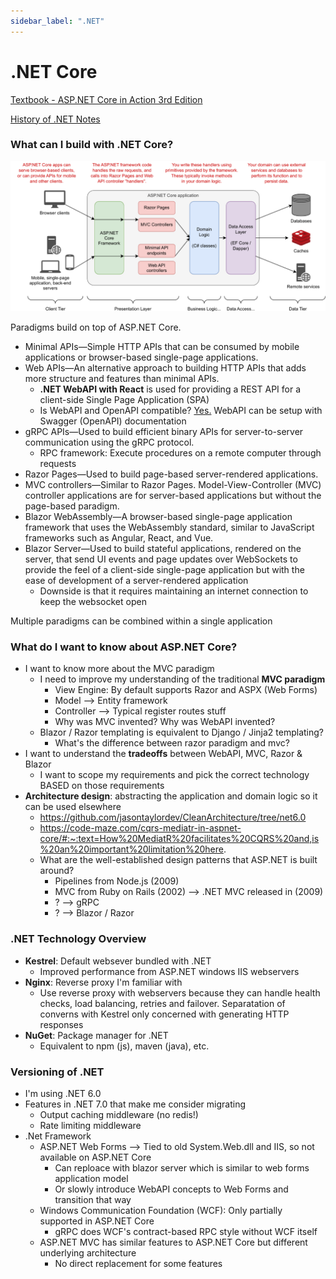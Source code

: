 ```yaml
---
sidebar_label: ".NET"
---
```


# .NET Core

[Textbook - ASP.NET Core in Action 3rd Edition](https://www.manning.com/books/asp-net-core-in-action-third-edition)

[History of .NET Notes](../web/04_history_of_dotnet.md)

### What can I build with .NET Core?

![Example ASP.NET Architecture](imgs/aspnet_core_example_architecture.png)

Paradigms build on top of ASP.NET Core.
- Minimal APIs—Simple HTTP APIs that can be consumed by mobile applications or browser-based single-page applications.
- Web APIs—An alternative approach to building HTTP APIs that adds more structure and features than minimal APIs.
  -  **.NET WebAPI with React** is used for providing a REST API for a client-side Single Page Application (SPA)
    - Is WebAPI and OpenAPI compatible? [Yes.](https://learn.microsoft.com/en-us/aspnet/core/tutorials/web-api-help-pages-using-swagger?view=aspnetcore-7.0) WebAPI can be setup with Swagger (OpenAPI) documentation
- gRPC APIs—Used to build efficient binary APIs for server-to-server communication using the gRPC protocol.
  - RPC framework: Execute procedures on a remote computer through requests
- Razor Pages—Used to build page-based server-rendered applications.
- MVC controllers—Similar to Razor Pages. Model-View-Controller (MVC) controller applications are for server-based applications but without the page-based paradigm.
- Blazor WebAssembly—A browser-based single-page application framework that uses the WebAssembly standard, similar to JavaScript frameworks such as Angular, React, and Vue.
- Blazor Server—Used to build stateful applications, rendered on the server, that send UI events and page updates over WebSockets to provide the feel of a client-side single-page application but with the ease of development of a server-rendered application
  - Downside is that it requires maintaining an internet connection to keep the websocket open

Multiple paradigms can be combined within a single application

### What do I want to know about ASP.NET Core?

- I want to know more about the MVC paradigm
  - I need to improve my understanding of the traditional **MVC paradigm**
    - View Engine: By default supports Razor and ASPX (Web Forms)
    - Model --> Entity framework
    - Controller --> Typical register routes stuff
    - Why was MVC invented? Why was WebAPI invented?
  - Blazor / Razor templating is equivalent to Django / Jinja2 templating?
    - What's the difference between razor paradigm and mvc? 
- I want to understand the **tradeoffs** between WebAPI, MVC, Razor & Blazor
  - I want to scope my requirements and pick the correct technology BASED on those requirements
- **Architecture design**: abstracting the application and domain logic so it can be used elsewhere
  - https://github.com/jasontaylordev/CleanArchitecture/tree/net6.0
  - https://code-maze.com/cqrs-mediatr-in-aspnet-core/#:~:text=How%20MediatR%20facilitates%20CQRS%20and,is%20an%20important%20limitation%20here. 
  - What are the well-established design patterns that ASP.NET is built around?
    - Pipelines from Node.js (2009)
    - MVC from Ruby on Rails (2002) --> .NET MVC released in (2009) 
    - ? --> gRPC
    - ? --> Blazor / Razor

### .NET Technology Overview

- **Kestrel**: Default websever bundled with .NET
  - Improved performance from ASP.NET windows IIS webservers
- **Nginx**: Reverse proxy I'm familiar with
  - Use reverse proxy with webservers because they can handle health checks, load balancing, retries and failover. Separatation of converns with Kestrel only concerned with generating HTTP responses 
- **NuGet**: Package manager for .NET
  - Equivalent to npm (js), maven (java), etc.

### Versioning of .NET

- I'm using .NET 6.0
- Features in .NET 7.0 that make me consider migrating
  - Output caching middleware (no redis!)
  - Rate limiting middleware
- .Net Framework
  - ASP.NET Web Forms --> Tied to old System.Web.dll and IIS, so not available on ASP.NET Core
    - Can reploace with blazor server which is similar to web forms application model
    - Or slowly introduce WebAPI concepts to Web Forms and transition that way
  - Windows Communication Foundation (WCF): Only partially supported in ASP.NET Core
    - gRPC does WCF's contract-based RPC style without WCF itself
  - ASP.NET MVC has similar features to ASP.NET Core but different underlying architecture
    - No direct replacement for some features
